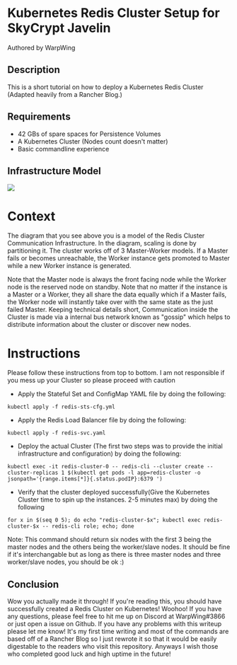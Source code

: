 # Kubernetes Redis Cluster Setup  for SkyCrypt Javelin
Authored by WarpWing
## Description 

This is a short tutorial on how to deploy a Kubernetes Redis Cluster (Adapted heavily from a Rancher Blog.)

## Requirements
- 42 GBs of spare spaces for Persistence Volumes 
- A Kubernetes Cluster (Nodes count doesn't matter)
- Basic commandline experience

## Infrastructure Model 

![](https://rancher.com/img/blog/2018/deploying-redis-cluster/01-rancher-redis-cluster-architecture_hu26fb1ab7510f6a361f82914dbd2d473e_116029_1000x0_resize_box_2.png)

# Context

The diagram that you see above you is a model of the Redis Cluster Communication Infrastructure. In the diagram, scaling is done by partitioning it. The cluster works off of 3 Master-Worker models. If a Master fails or becomes unreachable, the Worker instance gets promoted to Master while a new Worker instance is generated. 

Note that the Master node is always the front facing node while the Worker node is the reserved node on standby. Note that no matter if the instance is a Master or a Worker, they all share the data equally which if a Master fails, the Worker node will instantly take over with the same state as the just failed Master. Keeping technical details short, Communication inside the Cluster is made via a internal bus network known as "gossip" which helps to distribute information about the cluster or discover new nodes.

# Instructions 

Please follow these instructions from top to bottom. I am not responsible if you mess up your Cluster so please proceed with caution 

- Apply the Stateful Set and ConfigMap YAML file by doing the following:
```shell
kubectl apply -f redis-sts-cfg.yml
``` 
- Apply the Redis Load Balancer file by doing the following: 
```shell 
kubectl apply -f redis-svc.yaml
``` 
- Deploy the actual Cluster (The first two steps was to provide the initial infrastructure and configuration) by doing the following: 
```shell 
kubectl exec -it redis-cluster-0 -- redis-cli --cluster create --cluster-replicas 1 $(kubectl get pods -l app=redis-cluster -o jsonpath='{range.items[*]}{.status.podIP}:6379 ')
```
- Verify that the cluster deployed successfully(Give the Kubernetes Cluster time to spin up the instances. 2-5 minutes max) by doing the following 
```shell
for x in $(seq 0 5); do echo "redis-cluster-$x"; kubectl exec redis-cluster-$x -- redis-cli role; echo; done
```
Note: This command should return six nodes with the first 3 being the master nodes and the others being the worker/slave nodes. It should be fine if it's interchangable but as long as there is three master nodes and three worker/slave nodes, you should be ok :)

## Conclusion

Wow you actually made it through! If you're reading this, you should have successfully created a Redis Cluster on Kubernetes! Woohoo! If you have any questions, please feel free to hit me up on Discord at WarpWing#3866 or just open a issue on Github. If you have any problems with this writeup please let me know! It's my first time writing and most of the commands are based off of a Rancher Blog so I just rewrote it so that it would be easily digestable to the readers who visit this repository. Anyways I wish those who completed good luck and high uptime in the future!

